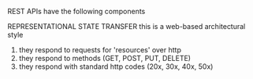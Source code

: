 REST APIs have the following components

REPRESENTATIONAL STATE TRANSFER
this is a web-based architectural style

1.  they respond to requests for 'resources' over http
2.  they respond to methods (GET, POST, PUT, DELETE)
3.  they respond with standard http codes (20x, 30x, 40x, 50x)
